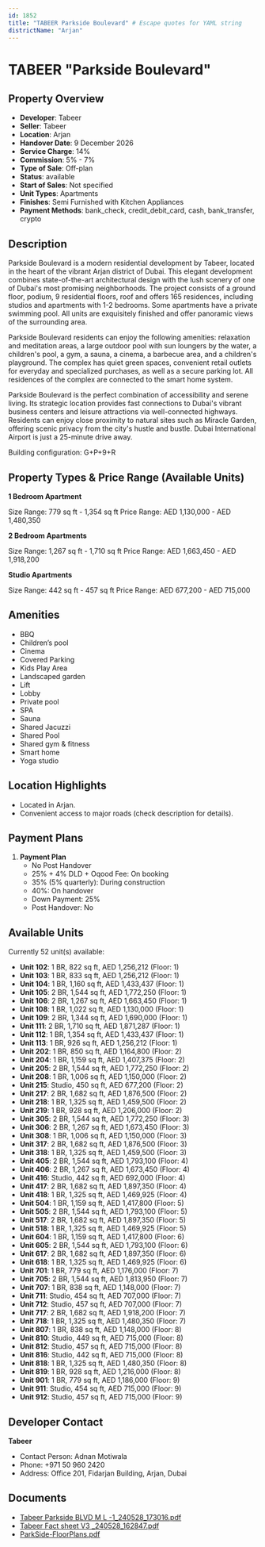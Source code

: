 ```yaml
---
id: 1852
title: "TABEER Parkside Boulevard" # Escape quotes for YAML string
districtName: "Arjan"
---
```


# TABEER "Parkside Boulevard"

## Property Overview
- **Developer**: Tabeer
- **Seller**: Tabeer
- **Location**: Arjan
- **Handover Date**: 9 December 2026
- **Service Charge**: 14%
- **Commission**: 5% - 7%
- **Type of Sale**: Off-plan
- **Status**: available
- **Start of Sales**: Not specified
- **Unit Types**: Apartments
- **Finishes**: Semi Furnished with Kitchen Appliances
- **Payment Methods**: bank_check, credit_debit_card, cash, bank_transfer, crypto

## Description
Parkside Boulevard is a modern residential development by Tabeer, located in the heart of the vibrant Arjan district of Dubai. This elegant development combines state-of-the-art architectural design with the lush scenery of one of Dubai's most promising neighborhoods. The project consists of a ground floor, podium, 9 residential floors, roof and offers 165 residences, including studios and apartments with 1-2 bedrooms. Some apartments have a private swimming pool. All units are exquisitely finished and offer panoramic views of the surrounding area.

Parkside Boulevard residents can enjoy the following amenities: relaxation and meditation areas, a large outdoor pool with sun loungers by the water, a children's pool, a gym, a sauna, a cinema, a barbecue area, and a children's playground. The complex has quiet green spaces, convenient retail outlets for everyday and specialized purchases, as well as a secure parking lot. All residences of the complex are connected to the smart home system.

Parkside Boulevard is the perfect combination of accessibility and serene living. Its strategic location provides fast connections to Dubai's vibrant business centers and leisure attractions via well-connected highways. Residents can enjoy close proximity to natural sites such as Miracle Garden, offering scenic privacy from the city's hustle and bustle. Dubai International Airport is just a 25-minute drive away.

Building configuration: G+P+9+R

## Property Types & Price Range (Available Units)
**1 Bedroom Apartment**

Size Range: 779 sq ft - 1,354 sq ft
Price Range: AED 1,130,000 - AED 1,480,350

**2 Bedroom Apartments**

Size Range: 1,267 sq ft - 1,710 sq ft
Price Range: AED 1,663,450 - AED 1,918,200

**Studio Apartments**

Size Range: 442 sq ft - 457 sq ft
Price Range: AED 677,200 - AED 715,000

## Amenities
- BBQ
- Children’s pool
- Cinema
- Covered Parking
- Kids Play Area
- Landscaped garden
- Lift
- Lobby
- Private pool
- SPA
- Sauna
- Shared Jacuzzi
- Shared Pool
- Shared gym & fitness
- Smart home
- Yoga studio

## Location Highlights
- Located in Arjan.
- Convenient access to major roads (check description for details).

## Payment Plans
1. **Payment Plan**
   - No Post Handover
   - 25% + 4% DLD + Oqood Fee: On booking
   - 35% (5% quarterly): During construction
   - 40%: On handover
   - Down Payment: 25%
   - Post Handover: No

## Available Units
Currently 52 unit(s) available:
- **Unit 102**: 1 BR, 822 sq ft, AED 1,256,212 (Floor: 1)
- **Unit 103**: 1 BR, 833 sq ft, AED 1,256,212 (Floor: 1)
- **Unit 104**: 1 BR, 1,160 sq ft, AED 1,433,437 (Floor: 1)
- **Unit 105**: 2 BR, 1,544 sq ft, AED 1,772,250 (Floor: 1)
- **Unit 106**: 2 BR, 1,267 sq ft, AED 1,663,450 (Floor: 1)
- **Unit 108**: 1 BR, 1,022 sq ft, AED 1,130,000 (Floor: 1)
- **Unit 109**: 2 BR, 1,344 sq ft, AED 1,690,000 (Floor: 1)
- **Unit 111**: 2 BR, 1,710 sq ft, AED 1,871,287 (Floor: 1)
- **Unit 112**: 1 BR, 1,354 sq ft, AED 1,433,437 (Floor: 1)
- **Unit 113**: 1 BR, 926 sq ft, AED 1,256,212 (Floor: 1)
- **Unit 202**: 1 BR, 850 sq ft, AED 1,164,800 (Floor: 2)
- **Unit 204**: 1 BR, 1,159 sq ft, AED 1,407,375 (Floor: 2)
- **Unit 205**: 2 BR, 1,544 sq ft, AED 1,772,250 (Floor: 2)
- **Unit 208**: 1 BR, 1,006 sq ft, AED 1,150,000 (Floor: 2)
- **Unit 215**: Studio, 450 sq ft, AED 677,200 (Floor: 2)
- **Unit 217**: 2 BR, 1,682 sq ft, AED 1,876,500 (Floor: 2)
- **Unit 218**: 1 BR, 1,325 sq ft, AED 1,459,500 (Floor: 2)
- **Unit 219**: 1 BR, 928 sq ft, AED 1,206,000 (Floor: 2)
- **Unit 305**: 2 BR, 1,544 sq ft, AED 1,772,250 (Floor: 3)
- **Unit 306**: 2 BR, 1,267 sq ft, AED 1,673,450 (Floor: 3)
- **Unit 308**: 1 BR, 1,006 sq ft, AED 1,150,000 (Floor: 3)
- **Unit 317**: 2 BR, 1,682 sq ft, AED 1,876,500 (Floor: 3)
- **Unit 318**: 1 BR, 1,325 sq ft, AED 1,459,500 (Floor: 3)
- **Unit 405**: 2 BR, 1,544 sq ft, AED 1,793,100 (Floor: 4)
- **Unit 406**: 2 BR, 1,267 sq ft, AED 1,673,450 (Floor: 4)
- **Unit 416**: Studio, 442 sq ft, AED 692,000 (Floor: 4)
- **Unit 417**: 2 BR, 1,682 sq ft, AED 1,897,350 (Floor: 4)
- **Unit 418**: 1 BR, 1,325 sq ft, AED 1,469,925 (Floor: 4)
- **Unit 504**: 1 BR, 1,159 sq ft, AED 1,417,800 (Floor: 5)
- **Unit 505**: 2 BR, 1,544 sq ft, AED 1,793,100 (Floor: 5)
- **Unit 517**: 2 BR, 1,682 sq ft, AED 1,897,350 (Floor: 5)
- **Unit 518**: 1 BR, 1,325 sq ft, AED 1,469,925 (Floor: 5)
- **Unit 604**: 1 BR, 1,159 sq ft, AED 1,417,800 (Floor: 6)
- **Unit 605**: 2 BR, 1,544 sq ft, AED 1,793,100 (Floor: 6)
- **Unit 617**: 2 BR, 1,682 sq ft, AED 1,897,350 (Floor: 6)
- **Unit 618**: 1 BR, 1,325 sq ft, AED 1,469,925 (Floor: 6)
- **Unit 701**: 1 BR, 779 sq ft, AED 1,176,000 (Floor: 7)
- **Unit 705**: 2 BR, 1,544 sq ft, AED 1,813,950 (Floor: 7)
- **Unit 707**: 1 BR, 838 sq ft, AED 1,148,000 (Floor: 7)
- **Unit 711**: Studio, 454 sq ft, AED 707,000 (Floor: 7)
- **Unit 712**: Studio, 457 sq ft, AED 707,000 (Floor: 7)
- **Unit 717**: 2 BR, 1,682 sq ft, AED 1,918,200 (Floor: 7)
- **Unit 718**: 1 BR, 1,325 sq ft, AED 1,480,350 (Floor: 7)
- **Unit 807**: 1 BR, 838 sq ft, AED 1,148,000 (Floor: 8)
- **Unit 810**: Studio, 449 sq ft, AED 715,000 (Floor: 8)
- **Unit 812**: Studio, 457 sq ft, AED 715,000 (Floor: 8)
- **Unit 816**: Studio, 442 sq ft, AED 715,000 (Floor: 8)
- **Unit 818**: 1 BR, 1,325 sq ft, AED 1,480,350 (Floor: 8)
- **Unit 819**: 1 BR, 928 sq ft, AED 1,216,000 (Floor: 8)
- **Unit 901**: 1 BR, 779 sq ft, AED 1,186,000 (Floor: 9)
- **Unit 911**: Studio, 454 sq ft, AED 715,000 (Floor: 9)
- **Unit 912**: Studio, 457 sq ft, AED 715,000 (Floor: 9)

## Developer Contact
**Tabeer**
- Contact Person: Adnan Motiwala
- Phone: +971 50 960 2420
- Address: Office 201, Fidarjan Building, Arjan, Dubai

## Documents
- [Tabeer Parkside BLVD M L -1_240528_173016.pdf](https://cdn.geniemap.net/2024/05/30/bh24bbROTDjyLJ1nh0FJWs4bXdh6m6ADBsktAIJO.pdf)
- [Tabeer Fact sheet V3 _240528_162847.pdf](https://cdn.geniemap.net/2024/05/30/95dTsCOwy4iSqRW5zEwISNaeiHLsG9yvLZOIbj95.pdf)
- [ParkSide-FloorPlans.pdf](https://cdn.geniemap.net/2024/06/06/FyPFntt0u708blYSYrVEP3G1JmgOgP7xYNFWJMYb.pdf)
